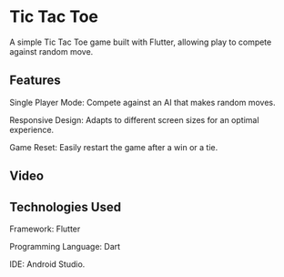 # Tic Tac Toe

A simple Tic Tac Toe game built with Flutter, allowing play to compete against random move.

## Features

Single Player Mode: Compete against an AI that makes random moves.

Responsive Design: Adapts to different screen sizes for an optimal experience.

Game Reset: Easily restart the game after a win or a tie.

## Video



## Technologies Used

Framework: Flutter

Programming Language: Dart

IDE: Android Studio.

